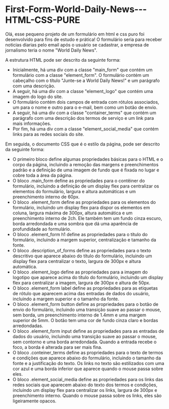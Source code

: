# First-Form-World-Daily-News---HTML-CSS-PURE
Olá, esse pequeno projeto de um formulário em html e css puro foi desenvolvido para fins de estudo e prática! O formulário seria para receber noticias diarias pelo email após o usuário se cadastrar, a empresa de jornalismo teria o nome "World Daily News".

A estrutura HTML pode ser descrito da seguinte forma:

- Inicialmente, há uma div com a classe "main_form" que contém um formulário com a classe "element_form". O formulário contém um cabeçalho com o título "Junte-se a World Daily News!" e um parágrafo com uma descrição.
- A seguir, há uma div com a classe "element_logo" que contém uma imagem do logo do site.
- O formulário contém dois campos de entrada com rótulos associados, um para o nome e outro para o e-mail, bem como um botão de envio.
- A seguir, há uma div com a classe "container_terms" que contém um parágrafo com uma descrição dos termos de serviço e um link para mais informações.
- Por fim, há uma div com a classe "element_social_media" que contém links para as redes sociais do site.

Em seguida, o documento CSS que é o estilo da página, pode ser descrito da seguinte forma:

- O primeiro bloco define algumas propriedades básicas para o HTML e o corpo da página, incluindo a remoção das margens e preenchimentos padrão e a definição de uma imagem de fundo que é fixada no lugar e cobre toda a área da página.
- O bloco .main_form define as propriedades para o contêiner do formulário, incluindo a definição de um display flex para centralizar os elementos do formulário, largura e altura automáticas e um preenchimento interno de 60px.
- O bloco .element_form define as propriedades para os elementos do formulário, incluindo um display flex para dispor os elementos em coluna, largura máxima de 300px, altura automática e um preenchimento interno de 2ch. Ele também tem um fundo cinza escuro, borda arredondada e uma sombra que dá uma aparência de profundidade ao formulário.
- O bloco .element_form h1 define as propriedades para o título do formulário, incluindo a margem superior, centralização e tamanho da fonte.
- O bloco .description_of_forms define as propriedades para o texto descritivo que aparece abaixo do título do formulário, incluindo um display flex para centralizar o texto, largura de 300px e altura automática.
- O bloco .element_logo define as propriedades para a imagem do logotipo que aparece acima do título do formulário, incluindo um display flex para centralizar a imagem, largura de 300px e altura de 50px.
- O bloco .element_form label define as propriedades para as etiquetas de rótulo que aparecem acima das entradas de dados do usuário, incluindo a margem superior e o tamanho da fonte.
- O bloco .element_form button define as propriedades para o botão de envio do formulário, incluindo uma transição suave ao passar o mouse, sem borda, um preenchimento interno de 1.4mm e uma margem superior de 5mm. O botão tem uma cor de fundo cinza claro e bordas arredondadas.
- O bloco .element_form input define as propriedades para as entradas de dados do usuário, incluindo uma transição suave ao passar o mouse, sem contorno e uma borda arredondada. Quando a entrada recebe o foco, a borda é alterada para ser mais fina.
- O bloco .conteiner_terms define as propriedades para o texto de termos e condições que aparece abaixo do formulário, incluindo o tamanho da fonte e a justificação do texto. Os links no texto são estilizados com uma cor azul e uma borda inferior que aparece quando o mouse passa sobre eles.
- O bloco .element_social_media define as propriedades para os links das redes sociais que aparecem abaixo do texto dos termos e condições, incluindo um display flex para centralizar os links, largura de 300px e preenchimento interno. Quando o mouse passa sobre os links, eles são ligeiramente opacos.
